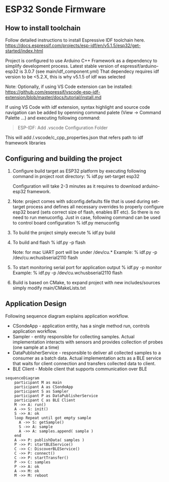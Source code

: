 # ESP32 Sonde Firmware


## How to install toolchain

   Follow detailed instructions to install Espressive IDF toolchain here.
   https://docs.espressif.com/projects/esp-idf/en/v5.1.5/esp32/get-started/index.html

   Project is configured to use Arduino C++ Framework as a dependency to simplify development process.
   Latest stable version of espressif/arduino-esp32 is 3.0.7 (see main/idf_component.yml)
   That dependecy requires idf version to be <5.2.X, this is why v5.1.5 of idf was selected

   Note: Optionally, if using VS Code extension can be installed:
   https://github.com/espressif/vscode-esp-idf-extension/blob/master/docs/tutorial/install.md

   If using VS Code with idf extension, syntax highlight and source code navigation can be added
   by openning command palete (View -> Command Palette ...) and executing following command:
   > ESP-IDF: Add .vscode Configuration Folder

   This will add <PROJECT>/.vscode/c_cpp_properties.json that refers path to idf framework libraries


## Configuring and building the project
1. Configure build target as ESP32 platform by executing following command in project root directory:
   % idf.py set-target esp32

   Configuration will take 2-3 minutes as it requires to download arduino-esp32 framework.

2. Note: project comes with sdconfig.defaults file that is used during set-target process and defines all
   necessary overrides to properly configure esp32 board (sets correct size of flash, enables BT etc).
   So there is no need to run menuconfig.
   Just in case, following command can be used to control board configuration
   % idf.py menuconfig

3. To build the project simply execute
   % idf.py build

4. To build and flash
   % idf.py -p <PORT> flash

   Note: for mac UART port will be under /dev/cu.*
   Example:
   % idf.py -p /dev/cu.wchusbserial2110 flash

5. To start monitoring serial port for application output
   % idf.py -p <PORT> monitor
   Example:
   % idf.py -p /dev/cu.wchusbserial2110 flash

6. Build is based on CMake, to expand project with new includes/sources simply modify main/CMakeLists.txt

## Application Design
Following sequence diagram explains application workflow.
- CSondeApp - application entity, has a single method run, controls application workflow.
- Sampler - entity responsible for collecting samples.
            Actual implementation interacts with sensors and provides collection of probes (one sample at a time)
- DataPublisherService - responsible to deliver all collected samples to a consumer as a batch data.
                         Actual implementation acts as a BLE service that waits for client connection and transfers
                         collected data to client.
- BLE Client - Mobile client that supports communication over BLE

```mermaid
sequenceDiagram
    participant M as main
    participant A as CSondeApp
    participant S as Sampler
    participant P as DataPublisherService
    participant C as BLE Client
    M ->> A: run()
    A ->> S: init()
    S ->> A: ok
    loop Repeat until got empty sample
      A ->> S: getSample()
      S ->> A: sample
      A ->> A: samples.append( sample )
    end
    A ->> P: publishData( samples )
    P ->> P: startBLEService()
    C ->> C: DiscoverBLEService()
    C ->> P: connect()
    C ->> P: startTransfer()
    P ->> C: samples
    P ->> A: ok
    A ->> M: ok
    M ->> M: reboot
```